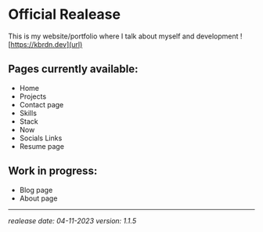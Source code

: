 # Official Realease

This is my website/portfolio where I talk about myself and development !
[https://kbrdn.dev](url)

## Pages currently available:

- Home
- Projects
- Contact page
- Skills
- Stack
- Now
- Socials Links
- Resume page

## Work in progress:

- Blog page
- About page

---

_realease date: 04-11-2023
version: 1.1.5_
